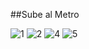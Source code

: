 ##Sube al Metro

![1](https://raw.github.com/mozillaperu/SubeAlMetro/master/1.png)
![2](https://raw.github.com/mozillaperu/SubeAlMetro/master/2.png)
![4](https://raw.github.com/mozillaperu/SubeAlMetro/master/4.png)
![5](https://raw.github.com/mozillaperu/SubeAlMetro/master/5.png)
